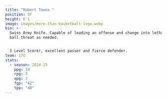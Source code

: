 ```yaml
---
title: "Robert Towns "
position: SF
height: 6'1
image: images/more-than-basketball-logo.webp
bio: >-
  Swiss Army Knife. Capable of leading an offense and change into lethal off
  ball threat as needed. 


  3 Level Scorer, excellent passer and fierce defender. 
team: 17U
stats:
  - season: 2024-25
    ppg: 10
    rpg: 3
    apg: 3
    fgp: "42"
    tpp: "40"
---
```

